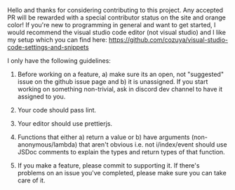 Hello and thanks for considering contributing to this project. Any accepted PR will be rewarded with a special contributor status on the site and orange color!
If you're new to programming in general and want to get started, I would recommend the visual studio code editor (not visual studio) and I like my setup which
you can find here: https://github.com/cozuya/visual-studio-code-settings-and-snippets

I only have the following guidelines:

1. Before working on a feature, a) make sure its an open, not "suggested" issue on the github issue page and b) it is unassigned. If you start working on
	something non-trivial, ask in discord dev channel to have it assigned to you.

2. Your code should pass lint.

3. Your editor should use prettierjs.

4. Functions that either a) return a value or b) have arguments (non-anonymous/lambda) that aren't obvious i.e. not i/index/event should use JSDoc comments to explain the types and return types of that function.

5. If you make a feature, please commit to supporting it. If there's problems on an issue you've completed, please make sure you can take care of it.
